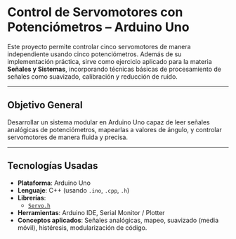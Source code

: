 # Control de Servomotores con Potenciómetros – Arduino Uno

Este proyecto permite controlar cinco servomotores de manera independiente usando cinco potenciómetros. Además de su implementación práctica, sirve como ejercicio aplicado para la materia **Señales y Sistemas**, incorporando técnicas básicas de procesamiento de señales como suavizado, calibración y reducción de ruido.

---

## Objetivo General

Desarrollar un sistema modular en Arduino Uno capaz de leer señales analógicas de potenciómetros, mapearlas a valores de ángulo, y controlar servomotores de manera fluida y precisa.

---

## Tecnologías Usadas

- **Plataforma**: Arduino Uno
- **Lenguaje**: C++ (usando `.ino`, `.cpp`, `.h`)
- **Librerías**: 
  - [`Servo.h`](https://www.arduino.cc/en/reference/servo)
- **Herramientas**: Arduino IDE, Serial Monitor / Plotter
- **Conceptos aplicados**: Señales analógicas, mapeo, suavizado (media móvil), histéresis, modularización de código.
